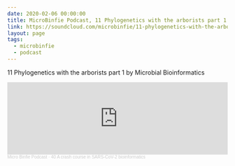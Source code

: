 ```yaml
---
date: 2020-02-06 00:00:00
title: MicroBinfie Podcast, 11 Phylogenetics with the arborists part 1
link: https://soundcloud.com/microbinfie/11-phylogenetics-with-the-arborists-part1
layout: page
tags:
  - microbinfie
  - podcast
---
```

11 Phylogenetics with the arborists part 1 by Microbial Bioinformatics

<iframe width="100%" height="166" scrolling="no" frameborder="no" allow="autoplay" src="https://w.soundcloud.com/player/?url=https%3A//api.soundcloud.com/tracks/719459716&color=%23ff5500&auto_play=false&hide_related=false&show_comments=true&show_user=true&show_reposts=false&show_teaser=false"></iframe><div style="font-size: 10px; color: #cccccc;line-break: anywhere;word-break: normal;overflow: hidden;white-space: nowrap;text-overflow: ellipsis; font-family: Interstate,Lucida Grande,Lucida Sans Unicode,Lucida Sans,Garuda,Verdana,Tahoma,sans-serif;font-weight: 100;"><a href="https://soundcloud.com/microbinfie" title="Micro Binfie Podcast" target="_blank" style="color: #cccccc; text-decoration: none;">Micro Binfie Podcast</a> · <a href="https://soundcloud.com/microbinfie/40-a-crash-course-in-sars-cov-2-bioinformatics" title="11 Phylogenetics with the arborists part 1" target="_blank" style="color: #cccccc; text-decoration: none;">40 A crash course in SARS-CoV-2 bioinformatics</a></div>
